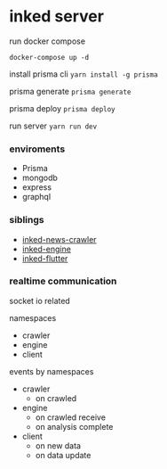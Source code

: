 # inked server

run docker compose

`docker-compose up -d`


install prisma cli
`yarn install -g prisma`

prisma generate
`prisma generate`

prisma deploy
`prisma deploy`


run server
`yarn run dev`


### enviroments

- Prisma 
- mongodb
- express
- graphql





### siblings

- [inked-news-crawler](https://github.com/softmarshmallow/inked-news-crawler)
- [inked-engine](https://github.com/softmarshmallow/inked-engine)
- [inked-flutter](https://github.com/softmarshmallow/inked-flutter)



### realtime communication

socket io related

namespaces
- crawler
- engine
- client


events by namespaces
- crawler
    - on crawled
- engine
    - on crawled receive
    - on analysis complete
- client
    - on new data
    - on data update